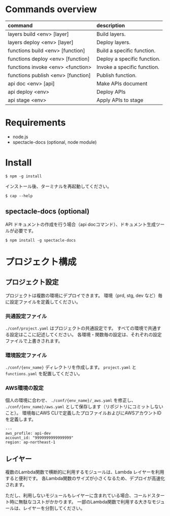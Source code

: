 # Commands overview

|command|description|
|:---|:---|
|layers build \<env> [layer]              |Build layers.                      |
|layers deploy \<env> [layer]             |Deploy layers.                     |
|functions build \<env> [function]        |Build a specific function.         |
|functions deploy \<env> [function]       |Deploy a specific function.        |
|functions invoke \<env> \<function>      |Invoke a specific function.        |
|functions publish \<env> [function]      |Publish function.                  |
|api doc \<env> [api]                     |Make APIs document                 |
|api deploy \<env>                        |Deploy APIs                        |
|api stage \<env>                         |Apply APIs to stage                |

# Requirements

- node.js 
- spectacle-docs (optional, node module)

# Install

```
$ npm -g install
```

インストール後、ターミナルを再起動してください。

```
$ cap --help
```

## spectacle-docs (optional)

API ドキュメントの作成を行う場合（api docコマンド）、ドキュメント生成ツールが必要です。

```
$ npm install -g spectacle-docs
```

# プロジェクト構成

## プロジェクト設定
プロジェクトは複数の環境にデプロイできます。
環境（prd, stg, dev など）毎に設定ファイルを定義してください。

### 共通設定ファイル
`./conf/project.yaml` はプロジェクトの共通設定です。
すべての環境で共通する設定はここに記述してください。
各環境・関数毎の設定は、それぞれの設定ファイルで上書きされます。

### 環境設定ファイル
`./conf/{env_name}` ディレクトリを作成します。
`project.yaml` と `functions.yaml` を配置してください。

### AWS環境の設定
個人の環境に合わせ、 `./conf/{env_name}/_aws.yaml` を修正し、 `./conf/{env_name}/aws.yaml` として保存します（リポジトリにコミットしないこと）。
環境毎にAWS CLIで定義したプロファイルおよびにAWSアカウントIDを定義します。

```
---
aws_profile: api-dev
account_id: "9999999999999999"
region: ap-northeast-1
```

## レイヤー
複数のLambda関数で横断的に利用するモジュールは、Lambda レイヤーを利用すると便利です。
各Lambda関数のサイズが小さくなるため、デプロイが高速化されます。

ただし、利用しないモジュールもレイヤーに含まれている場合、コールドスタート時に無駄なコストがかかります。
一部のLambda関数で利用する大きなモジュールは、レイヤーを分割してください。


